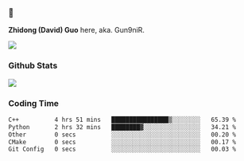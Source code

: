 ### 👋 

**Zhidong (David) Guo** here, aka. Gun9niR.

![](https://komarev.com/ghpvc/?username=Gun9niR&label=Total+Views)

### Github Stats

<img src="https://github-readme-stats.vercel.app/api?username=Gun9niR&count_private=true&show_icons=true&theme=vue-dark&hide_title=true">

### Coding Time

<!--START_SECTION:waka-->

```txt
C++          4 hrs 51 mins   ████████████████▒░░░░░░░░   65.39 %
Python       2 hrs 32 mins   ████████▓░░░░░░░░░░░░░░░░   34.21 %
Other        0 secs          ░░░░░░░░░░░░░░░░░░░░░░░░░   00.20 %
CMake        0 secs          ░░░░░░░░░░░░░░░░░░░░░░░░░   00.17 %
Git Config   0 secs          ░░░░░░░░░░░░░░░░░░░░░░░░░   00.03 %
```

<!--END_SECTION:waka-->
